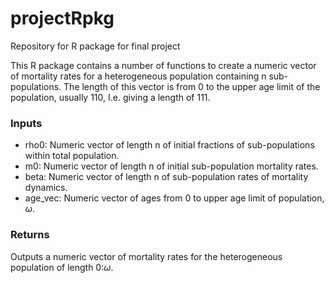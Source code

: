 # projectRpkg
Repository for R package for final project

This R package contains a number of functions to create a numeric vector of mortality rates for a heterogeneous population containing n sub-populations. The length of this vector is from 0 to the upper age limit of the population, usually 110, I.e. giving a length of 111. 

### Inputs

- rho0: Numeric vector of length n of initial fractions of sub-populations within total population.
- m0: Numeric vector of length n of initial sub-population mortality rates.
- beta: Numeric vector of length n of sub-population rates of mortality dynamics.
- age_vec: Numeric vector of ages from 0 to upper age limit of population, $\omega$.

### Returns

Outputs a numeric vector of mortality rates for the heterogeneous population of length 0:$\omega$.


